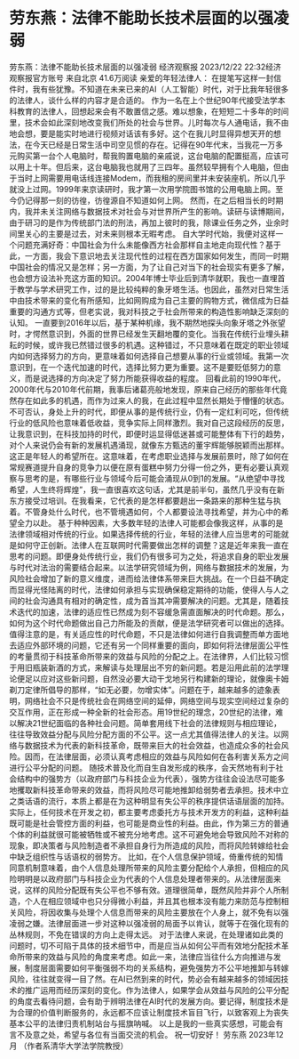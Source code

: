 # 劳东燕：法律不能助长技术层面的以强凌弱

劳东燕：法律不能助长技术层面的以强凌弱
经济观察报
2023/12/22 22:32经济观察报官方账号  来自北京
41.6万阅读
亲爱的年轻法律人：
在提笔写这样一封信件时，我有些犹豫。不知道在未来已来的AI（人工智能）时代，对于比我年轻很多的法律人，谈什么样的内容才是合适的。
作为一名在上个世纪90年代接受法学本科教育的法律人，回想起来会有不敢置信之感。难以想象，在短短二十多年的时间里，技术会如此深刻地改变我们所处的社会与世界。儿时每次与人通电话，我不由地会想，要是能实时地进行视频对话该有多好。这个在我儿时显得异想天开的想法，在今天已经是日常生活中司空见惯的存在。记得在90年代末，当我花一万多元购买第一台个人电脑时，帮我购置电脑的亲戚说，这台电脑的配置挺高，应该可以用上十年。但后来，这台电脑我也就用了三四年。虽然较早拥有个人电脑，但由于当时上网需要用电话线连接Modem，而我租的房间里并未安装座机，所以几乎就没上过网。1999年来京读研时，我才第一次用学院图书馆的公用电脑上网。至今仍记得那一刻的彷徨，彷徨源自不知道如何上网。
然而，在之后相当长的时期内，我并未关注网络与数据技术对社会与对世界所产生的影响。读研与读博期间，由于研习的是作为传统部门法的刑法，再加上彼时的我，除课业任务之外，业余时间里关心的主要是过去，对未来则根本无暇考虑。
自大学时代始，我便对这样一个问题充满好奇：中国社会为什么未能像西方社会那样自主地走向现代性？基于此，一方面，我会下意识地去关注现代性的过程在西方国家如何发生，而同一时期中国社会的情况又是怎样；另一方面，为了让自己对当下的社会现实有更多了解，也会想方设法补充这方面的知识。2004年博士毕业后到清华就职，我也一直埋首于教学与学术研究工作，过的是比较纯粹的象牙塔生活。也因此，虽然对日常生活中由技术带来的变化有所感知，比如网购成为自己主要的购物方式，微信成为日益重要的沟通方式等，但老实说，我对科技之于社会所带来的构造性影响缺乏深刻的认知。
一直要到2016年以后，基于某种机缘，我不期然地探头向象牙塔之外张望时，才愕然意识到，外面的世界已经发生天翻地覆的变化。当我在传统行业埋头耕耘的时候，或许我已然错过很多的机遇。这种错过，不只意味着在既定的职业领域内如何选择努力的方向，更意味着如何选择自己想要从事的行业或领域。我第一次意识到，在一个迭代加速的时代，选择比努力更为重要。这不是要贬低努力的意义，而是说选择的方向决定了努力所能获得收益的程度。
回看此前的1990年代，2000年代与2010年代前期，我事后诸葛亮般地发现，原来自己经历的那些年代竟然存在如此多的机遇，而作为过来人的我，在此过程中显然长期处于懵懂的状态。不可否认，身处上升的时代，即便从事的是传统行业，仍有一定红利可吃，但传统行业的低风险也意味着低收益，竞争实际上同样激烈。我对自己这段经历的反思，让我意识到，在科技加持的时代，即便时运显得低迷甚或可能整体有下行的趋势，对个人来说仍会有新的发展机遇涌现，就像东方甄选的董宇辉能够脱颖而出那样。这正是年轻人的希望所在。这意味着，在考虑职业选择与发展前景时，除了如何在常规赛道提升自身的竞争力以便在原有蛋糕中努力分得一份之外，更有必要认真观察与思考的是，有哪些行业与领域今后可能会涌现从0到1的发展。“从绝望中寻找希望，人生终将辉煌”，我一直很喜欢这句话，尤其是前半句，虽然几乎没有在新东方接受过培训。在我看来，它代表的是怎样都要趟出一条路来的那种生猛与执着。不管身处什么时代，也不管境遇如何，个人都要设法寻找希望，并为心中的希望全力以赴。
基于种种因素，大多数年轻的法律人可能都会像我这样，从事的是法律领域相对传统的行业。如果选择传统的行业，年轻的法律人应当思考的可能就是如何守正创新。法律人在互联网时代需要做出怎样的调整？这是近年来我一直在思考的问题。即便身处传统行业，我们仍有很多可为之处，将追求自身的职业发展与时代对法治的需要结合起来。以法学研究领域为例，网络与数据技术的发展，为风险社会增加了新的意义维度，进而给法律体系带来巨大挑战。在一个日益不确定而显得光怪陆离的时代，法律如何承担与实现确保稳定期待的功能，使得人与人之间的社会沟通具有相对的确定性，成为首当其冲需要解决的问题。尤其是，随着技术迭代的加速，法律的适应性已然成为刻不容缓急需直面解决的时代命题。那么，如何为这个时代命题做出自己力所能及的贡献，便是法学研究者可以做出的选择。
值得注意的是，有关适应性的时代命题，不只是法律如何进行自我调整而单方面地去适应外部环境的问题，它还有另一个同样重要的面向，即如何将法律层面公平性的考量贯彻于科技革命所带来的效益与风险的分配之上。在法律界，人们比较习惯于用旧瓶装新酒的方式，来解读与处理层出不穷的新问题。若是沿用此前的法学理论便足以应对这些新问题，自然没必要大动干戈地另行构建新的理论，就像奥卡姆剃刀定律所倡导的那样，“如无必要，勿增实体”。问题在于，越来越多的迹象表明，网络社会不只是传统社会在网络空间的延伸，网络空间与现实空间经过复杂的交互作用，正在形成一种全新的社会形态。用19世纪的理念，20世纪的法律，难以解决21世纪面临的各种社会问题。简单套用线下社会的法律规则与相应理论，往往导致效益分配与风险分配方面的不公平。这一点尤其值得法律人的关注。以网络与数据技术为代表的新科技革命，既带来巨大的社会效益，也造成众多的社会风险。因而，在法律层面，必须认真考虑相应的效益与风险如何在各利害关系方之间进行公平分配的问题。
随技术普及化而自生自发形成的秩序，会天然地有利于社会结构中的强势方（以政府部门与科技企业为代表），强势方往往会设法尽可能多地攫取新科技革命带来的效益，而将风险尽可能地推卸给弱势者去承担。技术中立之类话语的流行，本质上都是在为这种明显有失公平的秩序提供话语层面的加持。实际上，任何技术在开发之初，都主要考虑委托方与技术开发方的利益，这种利益既可能是社会管控方面的利益，也可能是商业性的利益。由此，作为第三方的普通个体的利益就很可能被牺牲或不被充分地考虑。这不可避免地会导致风险不对称的现象，即决策者与风险制造者不承担自身行为所造成的风险，而将风险转嫁给社会中缺乏组织性与话语权的弱势方。
比如，在个人信息保护领域，倚重传统的知情同意机制意味着，由个人信息处理所带来的风险主要分配给个人承担，但相应的风险明明是以政府部门与科技企业为代表的个人信息处理者带来的。从法律层面来说，这样的风险分配既有失公平也不够有效。道理很简单，既然风险并非个人所制造，个人在相应领域中也只分得微小利益，并且其也根本没有能力来防范与控制相关风险，将因收集与处理个人信息而带来的风险主要放在个人身上，就不免有以强凌弱之嫌。法律层面进一步对这种以强凌弱的局面予以肯认，就等于在强化现有的丛林规则，不免在错误的方向上走得太远。
对于法律人来说，在处理诸如此类的问题时，切不可陷于具体的技术细节中，而是应当从如何公平而有效地分配技术革命所带来的效益与风险的角度来考虑。如此一来，法律应当往什么方向推进与发展，制度层面需要如何平衡强弱不均的关系结构，避免强势方不公平地推卸与转嫁风险，往往就变得一目了然。在AI已然到来的时代，势必会有越来越多的领域因技术的推广运用而经历深刻的变化。作为法律人，如果学会从效益与风险的公平分配的角度去看待问题，会有助于辨明法律在AI时代的发展方向。要记得，制度技术是为合理的价值判断服务的，永远都不应该让制度技术盲目飞行，以致客观上为丧失基本公平的法律归责机制站台与摇旗呐喊。
以上是我的一些真实感想，可能会有言不及意之处，希望与各位有当面交流的机会。
祝一切安好！
劳东燕
2023年12月
（作者系清华大学法学院教授）